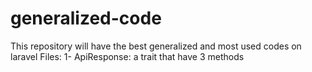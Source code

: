 # generalized-code
This repository will have the best generalized and most used codes on laravel
Files:
1- ApiResponse: a trait that have 3 methods
